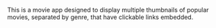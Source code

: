 This is a movie app designed to display multiple thumbnails of popular movies, separated by genre, that have clickable links embedded.